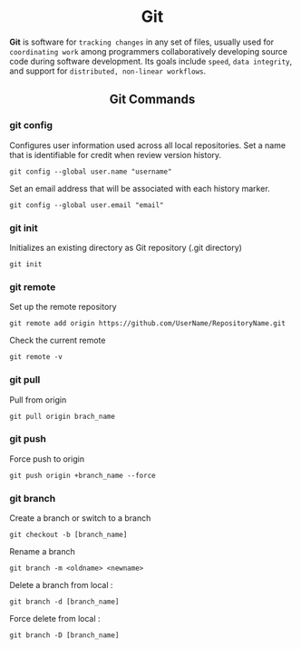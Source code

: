 <h1 align="center">Git</h1>

**Git** is software for `tracking changes` in any set of files, usually used for `coordinating work` among programmers collaboratively developing source code during software development. Its goals include `speed`, `data integrity`, and support for `distributed, non-linear workflows`.

<h2 align="center">Git Commands</h2>

### git config

Configures user information used across all local repositories. Set a name that is identifiable for credit when review version history.

```
git config --global user.name "username"
```

Set an email address that will be associated with each history marker.

```
git config --global user.email "email"
```

### git init

Initializes an existing directory as Git repository (.git directory)

```
git init
```

### git remote

Set up the remote repository

```
git remote add origin https://github.com/UserName/RepositoryName.git
```

Check the current remote

```
git remote -v
```

### git pull

Pull from origin
```
git pull origin brach_name

```

### git push

Force push to origin

```
git push origin +branch_name --force
```

### git branch

Create a branch or switch to a branch

```
git checkout -b [branch_name]
```

Rename a branch

```
git branch -m <oldname> <newname>
```

Delete a branch from local :

```
git branch -d [branch_name]
```

Force delete from local :
```
git branch -D [branch_name]
```




